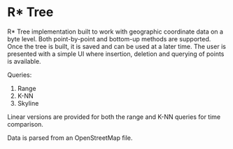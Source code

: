 # R* Tree

R* Tree implementation built to work with geographic coordinate data on a byte level. Both point-by-point and bottom-up methods are supported. Once the tree is built, it is saved and can be used at a later time. The user is presented with a simple UI where insertion, deletion and 
querying of points is available. 

Queries:

1) Range
2) K-NN
3) Skyline

Linear versions are provided for both the range and K-NN queries for time comparison.

Data is parsed from an OpenStreetMap file. 
